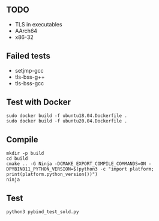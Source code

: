 ## TODO
- TLS in executables
- AArch64
- x86-32

## Failed tests
- setjmp-gcc
- tls-bss-g++
- tls-bss-gcc

## Test with Docker
```
sudo docker build -f ubuntu18.04.Dockerfile .
sudo docker build -f ubuntu20.04.Dockerfile .
```

## Compile
```
mkdir -p build
cd build
cmake .. -G Ninja -DCMAKE_EXPORT_COMPILE_COMMANDS=ON -DPYBIND11_PYTHON_VERSION=$(python3 -c "import platform; print(platform.python_version())")
ninja
```

## Test
```
python3 pybind_test_sold.py
```
